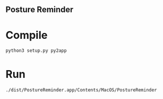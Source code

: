## Posture Reminder
# Compile
```bash
python3 setup.py py2app
```

# Run
```bash
./dist/PostureReminder.app/Contents/MacOS/PostureReminder
```